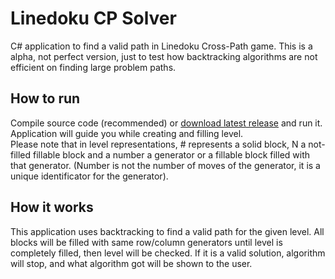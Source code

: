 # Linedoku CP Solver
C# application to find a valid path in Linedoku Cross-Path game.
This is a alpha, not perfect version, just to test how backtracking algorithms are not efficient on finding large problem paths.

## How to run
Compile source code (recommended) or [download latest release](https://github.com/SrCharlystar/Linedoku-CP-Solver/releases) and run it.
Application will guide you while creating and filling level.  
Please note that in level representations, # represents a solid block, N a not-filled fillable block and a number a generator or a fillable block filled with that generator. (Number is not the number of moves of the generator, it is a unique identificator for the generator).

## How it works
This application uses backtracking to find a valid path for the given level. All blocks will be filled with same row/column generators until level is completely filled, then level will be checked. If it is a valid solution, algorithm will stop, and what algorithm got will be shown to the user.
